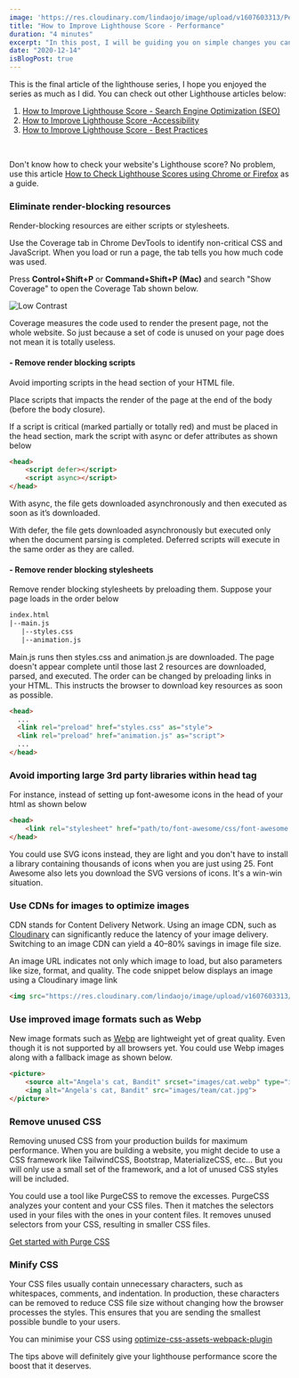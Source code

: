 ```yaml
---
image: 'https://res.cloudinary.com/lindaojo/image/upload/v1607603313/Performance_f1zvh8.png'
title: "How to Improve Lighthouse Score - Performance"
duration: "4 minutes"
excerpt: "In this post, I will be guiding you on simple changes you can make to boost your website's performance."
date: "2020-12-14"
isBlogPost: true
---
```


This is the final article of the lighthouse series, I hope you enjoyed the series as much as I did. You can check out other Lighthouse articles below:

<div>
    <ol class="ml-8">
        <li>
            <a class="link"  href="https://www.lindaojo.com/blog/how-to-improve-lighthouse-score-search-engine-optimization-seo/"  target="_blank" rel="noopener">
                How to Improve Lighthouse Score - Search Engine Optimization (SEO)
            </a>
        </li>
        <li>
            <a class="link"  href="https://www.lindaojo.com/blog/how-to-improve-lighthouse-score-accessibility/"  target="_blank"  rel="noopener">
                How to Improve Lighthouse Score -Accessibility
            </a>
        </li>
        <li>
            <a class="link"  href="https://www.lindaojo.com/blog/how-to-improve-lighthouse-score-best-practices/"  target="_blank"  rel="noopener">
                How to Improve Lighthouse Score - Best Practices
            </a>
        </li>
    </ol>
</div>
<br>

Don't know how to check your website's Lighthouse score? No problem, use this article <a class="link" href="https://www.lindaojo.com/blog/how-to-check-lighthouse-scores-on-chrome-or-firefox/" target="_blank" rel="noopener">How to Check Lighthouse Scores using Chrome or Firefox</a> as a guide.

<h3>Eliminate render-blocking resources</h3>

Render-blocking resources are either scripts or stylesheets.

Use the Coverage tab in Chrome DevTools to identify non-critical CSS and JavaScript. When you load or run a page, the tab tells you how much code was used.

Press <strong>Control+Shift+P</strong> or <strong>Command+Shift+P (Mac)</strong> and search "Show Coverage" to open the Coverage Tab shown below.

<div class="my-5">

![Low Contrast](https://res.cloudinary.com/lindaojo/image/upload/v1607625871/coverage_ev9doq.png)

</div>

Coverage measures the code used to render the present page, not the whole website. So just because a set of code is unused on your page does not mean it is totally useless.

<h4>- Remove render blocking scripts</h4>

Avoid importing scripts in the head section of your HTML file.

Place scripts that impacts the render of the page at the end of the body (before the body closure).

If a script is critical (marked partially or totally red) and must be placed in the head section, mark the script with async or defer attributes as shown below

```html
<head>
    <script defer></script>
    <script async></script>
</head>
```
With async, the file gets downloaded asynchronously and then executed as soon as it’s downloaded.

With defer, the file gets downloaded asynchronously but executed only when the document parsing is completed. Deferred scripts will execute in the same order as they are called.

<h4>- Remove render blocking stylesheets</h4>

Remove render blocking stylesheets by preloading them. Suppose your page loads in the order below

```html
index.html
|--main.js
   |--styles.css
   |--animation.js
```

Main.js runs then styles.css and animation.js are downloaded. The page doesn't appear complete until those last 2 resources are downloaded, parsed, and executed. The order can be changed by preloading links in your HTML. This instructs the browser to download key resources as soon as possible.

```html
<head>
  ...
  <link rel="preload" href="styles.css" as="style">
  <link rel="preload" href="animation.js" as="script">
  ...
</head>
```

<h3>Avoid importing large 3rd party libraries within head tag</h3>

For instance, instead of setting up font-awesome icons in the head of your html as shown below

```html
<head>
    <link rel="stylesheet" href="path/to/font-awesome/css/font-awesome.min.css">
</head>

```
You could use SVG icons instead, they are light and you don't have to install a library containing thousands of icons when you are just using 25. Font Awesome also lets you download the SVG versions of icons. It's a win-win situation.

<h3>Use CDNs for images to optimize images</h3>

CDN stands for Content Delivery Network. Using an image CDN, such as  <a href="https://cloudinary.com/" target="_blank" rel="noopener" class="link">Cloudinary</a> can significantly reduce the latency of your image delivery. Switching to an image CDN can yield a 40–80% savings in image file size.

An image URL indicates not only which image to load, but also parameters like size, format, and quality. The code snippet below displays an image using a Cloudinary image link

```html
<img src="https://res.cloudinary.com/lindaojo/image/upload/v1607603313/Performance_f1zvh8.png" alt="lighthouse performance report">
```

<h3>Use improved image formats such as Webp</h3>

New image formats such as <a href="https://developers.google.com/speed/webp" target="_blank" rel="noopener" class="link">Webp</a> are lightweight yet of great quality. Even though it is not supported by all browsers yet. You could use Webp images along with a fallback image as shown below.

```html
<picture>
    <source alt="Angela's cat, Bandit" srcset="images/cat.webp" type="image/webp">
    <img alt="Angela's cat, Bandit" src="images/team/cat.jpg">
</picture>
```

<h3>Remove unused CSS</h3>

Removing unused CSS from your production builds for maximum performance.
When you are building a website, you might decide to use a CSS framework like TailwindCSS, Bootstrap, MaterializeCSS, etc... But you will only use a small set of the framework, and a lot of unused CSS styles will be included.

You could use a tool like PurgeCSS to remove the excesses. PurgeCSS analyzes your content and your CSS files. Then it matches the selectors used in your files with the ones in your content files. It removes unused selectors from your CSS, resulting in smaller CSS files.

<a href="https://purgecss.com/#table-of-contents" target="_blank" rel="noopener" class="link">Get started with Purge CSS</a>

<h3>Minify CSS</h3>

Your CSS files usually contain unnecessary characters, such as whitespaces, comments, and indentation. In production, these characters can be removed to reduce CSS file size without changing how the browser processes the styles. This ensures that you are sending the smallest possible bundle to your users.

You can minimise your CSS using <a href="https://github.com/NMFR/optimize-css-assets-webpack-plugin" target="_blank" rel="noopener" class="link">optimize-css-assets-webpack-plugin</a>

The tips above will definitely give your lighthouse performance score the boost that it deserves.
